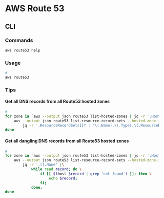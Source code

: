 # AWS Route 53

## CLI

### Commands

```sh
aws route53 help
```

### Usage

```sh
#
aws route53
```

<!--
aws route53 list-resource-record-sets --hosted-zone-id Z2LD58HEXAMPLE

aws route53 list-resource-record-sets --hosted-zone-id Z2LD58HEXAMPLE --max-items 1

aws route53 list-resource-record-sets --hosted-zone-id Z2LD58HEXAMPLE --max-items 1 --starting-token Z3M3LMPEXAMPLE

aws route53 list-resource-record-sets --hosted-zone-id Z2LD58HEXAMPLE --query "ResourceRecordSets[?Name == 'example.domain.']"
-->

### Tips

#### Get all DNS records from all Route53 hosted zones

```sh
#
for zone in `aws --output json route53 list-hosted-zones | jq -r '.HostedZones[].Id'`; do \
    aws --output json route53 list-resource-record-sets --hosted-zone-id $zone |\
        jq -r '.ResourceRecordSets[]? | "\(.Name),\(.Type),\(.ResourceRecords[]?.Value)"'; \
done
```

#### Get all dangling DNS records from all Route53 hosted zones

```sh
#
for zone in `aws --output json route53 list-hosted-zones | jq -r '.HostedZones[].Id'`; do
    aws --output json route53 list-resource-record-sets --hosted-zone-id $zone --query "ResourceRecordSets[?Type == 'CNAME']" |\
        jq -r '.[].Name' |\
            while read record; do \
                if [[ $(host $record | grep 'not found') ]]; then \
                    echo $record;
                fi;
            done;
done
```
